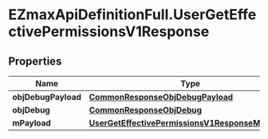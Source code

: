 # EZmaxApiDefinitionFull.UserGetEffectivePermissionsV1Response

## Properties

Name | Type | Description | Notes
------------ | ------------- | ------------- | -------------
**objDebugPayload** | [**CommonResponseObjDebugPayload**](CommonResponseObjDebugPayload.md) |  | 
**objDebug** | [**CommonResponseObjDebug**](CommonResponseObjDebug.md) |  | [optional] 
**mPayload** | [**UserGetEffectivePermissionsV1ResponseMPayload**](UserGetEffectivePermissionsV1ResponseMPayload.md) |  | 


